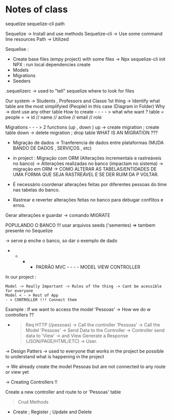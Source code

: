 # Notes of class

sequelize sequelize-cli path

Sequelize ->  Install and use methods
Sequelize-cli -> Use some command line resources
Path -> Utilized 


Sequelise :
- Create base files (empy project) with some files
-> Npx sequelize-cli init 
NPX : run local dependencies 
create
- Models
- Migrations
- Seeders

.sequelizerc -> used to "tell" sequelize where to look for files


Our system -> Students , Professors and Classe
1st thing -> Identify what table are the most simplifyied (People) in this case (Diagram in Folder)
Why -> dont use any other table 
How to create - - - -  >    what whe want ? table = people = -> id // name // active // email // role


Migrations - - - > 2 functions (up , down )
up -> create migration ; create table
down -> delete migration ; drop table
WHAT IS AN MIGRATION ???

- Migração de dados -> Tranferencia de dados entre plataformas (MUDA BANDO DE DADOS , SERVIÇOS , etc)
- in project : Migração com ORM (Alterações incrementais e rastreáveis no banco) -> Alterações realizadas no banco (impactam no sistema) -> migração em ORM -> COMO ALTERAR AS TABELAS/ENTIDADES DE UMA FORMA QUE SEJA RASTREÁVEL E SE DER RUIM DA P VOLTAR.

- É necessário coordenar alterações feitas por diferentes pessoas do time nas tabelas do banco.
- Rastrear e reverter alterações feitas no banco para debugar conflitos e erros.

Gerar alterações e guardar -> comando MIGRATE



POPULANDO O BANCO !!!
usar arquivos seeds ('sementes) => tambem presente no Sequelize

-> serve p enche o banco, so dar o exemplo de dado



- - - - PADRÃO MVC - - - -
MODEL
VIEW
CONTROLLER

In our project :


    Model -> Really Important -> Rules of the thing -> Cant be acessible for everyone 
    Model < - > Rest of App
    - > CONTROLLER !!! Connect them


Example : If we want to access the model 'Pessoas' -> How we do w controllers ??
- > Req HTTP (/pessoas) -> Call the controller 'Pessoas' -> Call the Model 'Pessoas' -> Send Data to the Controller -> Controller send data to 'View' -> and View Generate a Response (JSON/PAGE/HTML/ETC) -> User.

-> Design Patters -> used to everyone that works in the project be possible to understand what is happening in the project


-> We already create the model Pessoas but are not connected to any route or view yet


-> Creating Controllers !!

Create a new controller and route to or 'Pessoas' table


> Crud Methods
- Create ; Register ; Update and Delete

